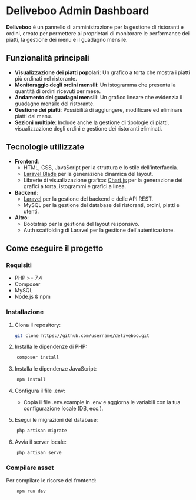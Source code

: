 # Deliveboo Admin Dashboard

**Deliveboo** è un pannello di amministrazione per la gestione di ristoranti e ordini, creato per permettere ai proprietari di monitorare le performance dei piatti, la gestione dei menu e il guadagno mensile.

## Funzionalità principali

-   **Visualizzazione dei piatti popolari**: Un grafico a torta che mostra i piatti più ordinati nel ristorante.
-   **Monitoraggio degli ordini mensili**: Un istogramma che presenta la quantità di ordini ricevuti per mese.
-   **Andamento dei guadagni mensili**: Un grafico lineare che evidenzia il guadagno mensile del ristorante.
-   **Gestione dei piatti**: Possibilità di aggiungere, modificare ed eliminare piatti dal menu.
-   **Sezioni multiple**: Include anche la gestione di tipologie di piatti, visualizzazione degli ordini e gestione dei ristoranti eliminati.

## Tecnologie utilizzate

-   **Frontend**:
    -   HTML, CSS, JavaScript per la struttura e lo stile dell'interfaccia.
    -   [Laravel Blade](https://laravel.com/docs/8.x/blade) per la generazione dinamica del layout.
    -   Librerie di visualizzazione grafica: [Chart.js](https://www.chartjs.org/) per la generazione dei grafici a torta, istogrammi e grafici a linea.
-   **Backend**:
    -   [Laravel](https://laravel.com/) per la gestione del backend e delle API REST.
    -   MySQL per la gestione del database dei ristoranti, ordini, piatti e utenti.
-   **Altro**:
    -   Bootstrap per la gestione del layout responsivo.
    -   Auth scaffolding di Laravel per la gestione dell'autenticazione.

## Come eseguire il progetto

### Requisiti

-   PHP >= 7.4
-   Composer
-   MySQL
-   Node.js & npm

### Installazione

1. Clona il repository:

    ```bash
    git clone https://github.com/username/deliveboo.git
    ```

2. Installa le dipendenze di PHP:

```bash
    composer install
```

3. Installa le dipendenze JavaScript:

```bash
    npm install
```

4. Configura il file .env:

    - Copia il file .env.example in .env e aggiorna le variabili con la tua configurazione locale (DB, ecc.).

5. Esegui le migrazioni del database:

```bash
    php artisan migrate
```

6. Avvia il server locale:

```bash
    php artisan serve
```

### Compilare asset

Per compilare le risorse del frontend:

```bash
    npm run dev
```
